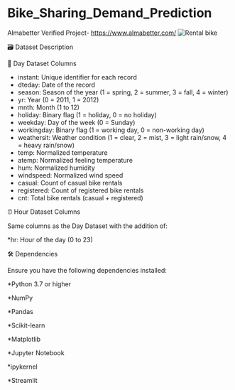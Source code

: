 # Bike_Sharing_Demand_Prediction
Almabetter Verified Project- https://www.almabetter.com/
![Rental bike](https://github.com/user-attachments/assets/906db8f0-7961-40af-bd7a-c3ed6af6d144)

🗃️ Dataset Description

📅 Day Dataset Columns

* instant: Unique identifier for each record
* dteday: Date of the record
* season: Season of the year (1 = spring, 2 = summer, 3 = fall, 4 = winter)
* yr: Year (0 = 2011, 1 = 2012)
* mnth: Month (1 to 12)
* holiday: Binary flag (1 = holiday, 0 = no holiday)
* weekday: Day of the week (0 = Sunday)
* workingday: Binary flag (1 = working day, 0 = non-working day)
* weathersit: Weather condition (1 = clear, 2 = mist, 3 = light rain/snow, 4 = heavy rain/snow)
* temp: Normalized temperature
* atemp: Normalized feeling temperature
* hum: Normalized humidity
* windspeed: Normalized wind speed
* casual: Count of casual bike rentals
* registered: Count of registered bike rentals
* cnt: Total bike rentals (casual + registered)

⏰ Hour Dataset Columns

Same columns as the Day Dataset with the addition of:

*hr: Hour of the day (0 to 23)

🛠️ Dependencies

Ensure you have the following dependencies installed:

*Python 3.7 or higher

*NumPy

*Pandas

*Scikit-learn

*Matplotlib

*Jupyter Notebook

*ipykernel

*Streamlit




